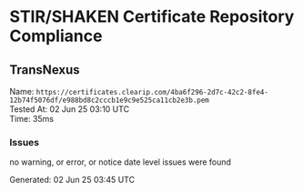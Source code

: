 # STIR/SHAKEN Certificate Repository Compliance

## TransNexus

Name: `https://certificates.clearip.com/4ba6f296-2d7c-42c2-8fe4-12b74f5076df/e988bd8c2cccb1e9c9e525ca11cb2e3b.pem`\
Tested At: 02 Jun 25 03:10 UTC\
Time: 35ms

### Issues

no warning, or error, or notice date level issues were found

Generated: 02 Jun 25 03:45 UTC